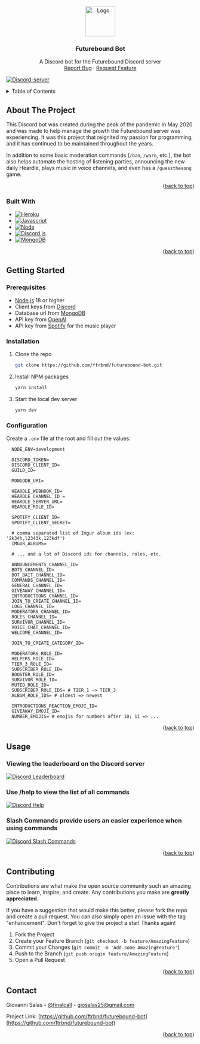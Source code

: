 <!-- Improved compatibility of back to top link: See: https://github.com/othneildrew/Best-README-Template/pull/73 -->

<a name="readme-top"></a>

<!--
*** Thanks for checking out the Best-README-Template. If you have a suggestion
*** that would make this better, please fork the repo and create a pull request
*** or simply open an issue with the tag "enhancement".
*** Don't forget to give the project a star!
*** Thanks again! Now go create something AMAZING! :D
-->

<!-- PROJECT LOGO -->
<br />
<div align="center">
  <a href="https://github.com/ftrbnd/futurebound-bot">
    <img src="https://i.imgur.com/rQmm1FM.png" alt="Logo" width="80" height="80">
  </a>
<h3 align="center">Futurebound Bot</h3>
  <p align="center">
    A Discord bot for the Futurebound Discord server
    <br />
    <a href="https://github.com/ftrbnd/futurebound-bot/issues">Report Bug</a>
    ·
    <a href="https://github.com/ftrbnd/futurebound-bot/issues">Request Feature</a>
  </p>
</div>

[![Discord-server][Discord-server]][Server-link]

<!-- TABLE OF CONTENTS -->
<details>
  <summary>Table of Contents</summary>
  <ol>
    <li>
      <a href="#about-the-project">About The Project</a>
      <ul>
        <li><a href="#built-with">Built With</a></li>
      </ul>
    </li>
    <li>
      <a href="#getting-started">Getting Started</a>
      <ul>
        <li><a href="#prerequisites">Prerequisites</a></li>
        <li><a href="#installation">Installation</a></li>
        <li><a href="#configuration">Configuration</a></li>
      </ul>
    </li>
    <li><a href="#usage">Usage</a></li>
    <li><a href="#contributing">Contributing</a></li>
    <li><a href="#contact">Contact</a></li>
  </ol>
</details>

<!-- ABOUT THE PROJECT -->

## About The Project

This Discord bot was created during the peak of the pandemic in May 2020 and was made to help manage the growth the Futurebound server was experiencing. It was this project that reignited my passion
for programming, and it has continued to be maintained throughout the years.

In addition to some basic moderation commands (`/ban`, `/warn`, etc.), the bot also helps automate the hosting of listening parties, announcing the new daily Heardle, plays music in voice channels,
and even has a `/guessthesong` game.

<p align="right">(<a href="#readme-top">back to top</a>)</p>

### Built With

- [![Heroku][Heroku]][Heroku-url]
- [![Javascript][Javascript]][Javascript-url]
- [![Node][Node.js]][Node-url]
- [![Discord.js][Discord.js]][DiscordJs-url]
- [![MongoDB][Mongodb]][MongoDb-url]

<p align="right">(<a href="#readme-top">back to top</a>)</p>

<!-- GETTING STARTED -->

## Getting Started

### Prerequisites

- [Node.js](https://nodejs.org/en/) 18 or higher
- Client keys from [Discord](https://discord.com/developers/applications)
- Database url from [MongoDB](https://mongodb.com/)
- API key from [OpenAI](https://openai.com/)
- API key from [Spotify](https://developer.spotify.com/) for the music player

### Installation

1. Clone the repo
   ```sh
   git clone https://github.com/ftrbnd/futurebound-bot.git
   ```
2. Install NPM packages
   ```sh
   yarn install
   ```
3. Start the local dev server
   ```sh
   yarn dev
   ```

### Configuration

Create a `.env` file at the root and fill out the values:

```env
  NODE_ENV=development

  DISCORD_TOKEN=
  DISCORD_CLIENT_ID=
  GUILD_ID=

  MONGODB_URI=

  HEARDLE_WEBHOOK_ID=
  HEARDLE_CHANNEL_ID =
  HEARDLE_SERVER_URL=
  HEARDLE_ROLE_ID=

  SPOTIFY_CLIENT_ID=
  SPOTIFY_CLIENT_SECRET=

  # comma separated list of Imgur album ids (ex: '2k34h,l2343k,123kdf')
  IMGUR_ALBUMS=

  # ... and a lot of Discord ids for channels, roles, etc.

  ANNOUNCEMENTS_CHANNEL_ID=
  BOTS_CHANNEL_ID=
  BOT_BAIT_CHANNEL_ID=
  COMMANDS_CHANNEL_ID=
  GENERAL_CHANNEL_ID=
  GIVEAWAY_CHANNEL_ID=
  INTRODUCTIONS_CHANNEL_ID=
  JOIN_TO_CREATE_CHANNEL_ID=
  LOGS_CHANNEL_ID=
  MODERATORS_CHANNEL_ID=
  ROLES_CHANNEL_ID=
  SURVIVOR_CHANNEL_ID=
  VOICE_CHAT_CHANNEL_ID=
  WELCOME_CHANNEL_ID=

  JOIN_TO_CREATE_CATEGORY_ID=

  MODERATORS_ROLE_ID=
  HELPERS_ROLE_ID=
  TIER_3_ROLE_ID=
  SUBSCRIBER_ROLE_ID=
  BOOSTER_ROLE_ID=
  SURVIVOR_ROLE_ID=
  MUTED_ROLE_ID=
  SUBSCRIBER_ROLE_IDS= # TIER_1 -> TIER_3
  ALBUM_ROLE_IDS= # oldest => newest

  INTRODUCTIONS_REACTION_EMOJI_ID=
  GIVEAWAY_EMOJI_ID=
  NUMBER_EMOJIS= # emojis for numbers after 10; 11 => ...
```

<p align="right">(<a href="#readme-top">back to top</a>)</p>

<!-- USAGE EXAMPLES -->

## Usage

### Viewing the leaderboard on the Discord server

[![Discord Leaderboard][discord-leaderboard-screenshot]](https://discord.gg/futurebound)

### Use /help to view the list of all commands

[![Discord Help][discord-help-screenshot]](https://discord.gg/futurebound)

### Slash Commands provide users an easier experience when using commands

[![Discord Slash Commands][discord-slashcommands-screenshot]](https://support.discord.com/hc/en-us/articles/1500000368501-Slash-Commands-FAQ)

<p align="right">(<a href="#readme-top">back to top</a>)</p>

<!-- CONTRIBUTING -->

## Contributing

Contributions are what make the open source community such an amazing place to learn, inspire, and create. Any contributions you make are **greatly appreciated**.

If you have a suggestion that would make this better, please fork the repo and create a pull request. You can also simply open an issue with the tag "enhancement". Don't forget to give the project a
star! Thanks again!

1. Fork the Project
2. Create your Feature Branch (`git checkout -b feature/AmazingFeature`)
3. Commit your Changes (`git commit -m 'Add some AmazingFeature'`)
4. Push to the Branch (`git push origin feature/AmazingFeature`)
5. Open a Pull Request

<p align="right">(<a href="#readme-top">back to top</a>)</p>

<!-- CONTACT -->

## Contact

Giovanni Salas - [@finalcalI](https://twitter.com/finalcali) - giosalas25@gmail.com

Project Link: [https://github.com/ftrbnd/futurebound-bot](https://github.com/ftrbnd/futurebound-bot)

<p align="right">(<a href="#readme-top">back to top</a>)</p>

<!-- MARKDOWN LINKS & IMAGES -->
<!-- https://www.markdownguide.org/basic-syntax/#reference-style-links -->

[contributors-shield]: https://img.shields.io/github/contributors/ftrbnd/futurebound-bot.svg?style=for-the-badge
[contributors-url]: https://github.com/ftrbnd/futurebound-bot/graphs/contributors
[forks-shield]: https://img.shields.io/github/forks/ftrbnd/futurebound-bot.svg?style=for-the-badge
[forks-url]: https://github.com/ftrbnd/futurebound-bot/network/members
[stars-shield]: https://img.shields.io/github/stars/ftrbnd/futurebound-bot.svg?style=for-the-badge
[stars-url]: https://github.com/ftrbnd/futurebound-bot/stargazers
[issues-shield]: https://img.shields.io/github/issues/ftrbnd/futurebound-bot.svg?style=for-the-badge
[issues-url]: https://github.com/ftrbnd/futurebound-bot/issues
[license-shield]: https://img.shields.io/github/license/ftrbnd/futurebound-bot.svg?style=for-the-badge
[license-url]: https://github.com/ftrbnd/futurebound-bot/blob/master/LICENSE.txt
[linkedin-shield]: https://img.shields.io/badge/-LinkedIn-black.svg?style=for-the-badge&logo=linkedin&colorB=555
[linkedin-url]: https://linkedin.com/in/linkedin_username
[product-screenshot]: https://i.imgur.com/OzETWxS.png
[website-leaderboard-screenshot]: https://i.imgur.com/dVr4AOB.png
[discord-leaderboard-screenshot]: https://i.imgur.com/3TyTIKe.png
[discord-help-screenshot]: https://i.imgur.com/0Sd2kXW.png
[discord-slashcommands-screenshot]: https://i.imgur.com/XO2ZYMi.png
[custom-heardle-form]: https://i.imgur.com/w0W4CFN.png
[custom-heardle-result]: https://i.imgur.com/wGNsPv2.png
[Heroku]: https://img.shields.io/badge/Heroku-430098?style=for-the-badge&logo=heroku&logoColor=white
[Heroku-url]: https://www.heroku.com/
[Javascript]: https://img.shields.io/badge/javascript-F7DF1E?style=for-the-badge&logo=javascript&logoColor=black
[Javascript-url]: https://www.javascript.com/
[Node.js]: https://img.shields.io/badge/Node.js-339933?style=for-the-badge&logo=nodedotjs&logoColor=white
[Node-url]: https://nodejs.org/
[Discord.js]: https://img.shields.io/badge/Discord.JS-5865F2?style=for-the-badge&logo=discord&logoColor=white
[DiscordJs-url]: https://discord.js.org/
[MongoDb]: https://img.shields.io/badge/MongoDB-47A248?style=for-the-badge&logo=mongodb&logoColor=white
[Mongodb-url]: https://mongodb.com/
[Discord-server]: https://img.shields.io/discord/655655072885374987?logo=discord&logoColor=white&color=5865F2
[Server-link]: https://discord.gg/futurebound
